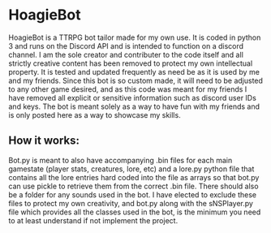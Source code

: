 # HoagieBot
HoagieBot is a TTRPG bot tailor made for my own use. It is coded in python 3 and runs on the Discord API and is intended to function on a discord channel. I am the sole creator and contributer to the code itself and all strictly creative content has been removed to protect my own intellectual property. It is tested and updated frequently as need be as it is used by me and my friends. Since this bot is so custom made, it will need to be adjusted to any other game desired, and as this code was meant for my friends I have removed all explicit or sensitive information such as discord user IDs and keys. The bot is meant solely as a way to have fun with my friends and is only posted here as a way to showcase my skills. 
## How it works:
Bot.py is meant to also have accompanying .bin files for each main gamestate (player stats, creatures, lore, etc) and a lore.py python file that contains all the lore entries hard coded into the file as arrays so that bot.py can use pickle to retrieve them from the correct .bin file. There should also be a folder for any sounds used in the bot. I have elected to exclude these files to protect my own creativity, and bot.py along with the sNSPlayer.py file which provides all the classes used in the bot, is the minimum you need to at least understand if not implement the project.
